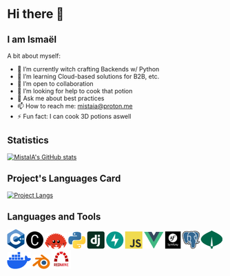 # Hi there 👋


## I am Ismaël

A bit about myself:
- 🔭 I’m currently witch crafting Backends w/ Python
- 🌱 I’m learning Cloud-based solutions for B2B, etc.
- 👯 I’m open to collaboration
- 🤔 I’m looking for help to cook that potion
- 💬 Ask me about best practices
- 📫 How to reach me: [mistaia@proton.me](mailto:mistaia@proton.me)
- ⚡ Fun fact: I can cook 3D potions aswell


## Statistics

[![MistaIA's GitHub stats](https://github-readme-stats.vercel.app/api?username=MistaIA&show_icons=true&theme=transparent&count_private=true)](https://github.com/anuraghazra/github-readme-stats)


## Project's Languages Card

[![Project Langs](https://github-readme-stats.vercel.app/api/top-langs/?username=MistaIA&langs_count=8&layout=compact)](https://github.com/anuraghazra/github-readme-stats)


## Languages and Tools

<div>
  <a href="https://duckduckgo.com/?q=C%2B%2B&ia=web"><img width=40 alt="C++" src="./assets/Cpp_Logo.svg"/></a>
  <a href="https://github.com/carbon-language"><img width=40 alt="Carbon" src="./assets/carbon.png"/></a>
  <a href="https://www.rust-lang.org/"><img width=50 alt="Rust" src="./assets/cuddlyferris.svg"/></a>
  <a href="https://www.python.org/"><img width=40 alt="Python" src="./assets/python.png"/></a>
  <a href="https://www.djangoproject.com/"><img width=40 alt="Django" src="./assets/django-logo.svg"/></a>
  <a href="https://fastapi.tiangolo.com/"><img width=40 alt="FastAPI" src="./assets/fastapi-logo.svg"/></a>
  <a href="https://developer.mozilla.org/en-US/docs/Web/JavaScript"><img width=40 alt="JavaScript" src="./assets/js.png"/></a>
  <a href="https://vuejs.org/"><img width=45 alt="VueJS" src="./assets/vuejs_logo.svg"/></a>
  <a href="https://symfony.com/"><img height="40" alt="Symfony" src="./assets/symfony_white.svg"/></a>
  <a href="https://www.postgresql.org/"><img width=40 alt="PostgreSQL" src="./assets/PostgreSQL_logo.svg"/></a>
  <a href="https://www.mongodb.com/"><img width=50 height="42" alt="MongoDB" src="./assets/MongoDB_logo.svg"/></a>
  <a href="https://www.docker.com/"><img width=55 alt="Docker" src="./assets/docker-logo.svg"/></a>
  <a href="https://www.blender.org/"><img width=40 alt="Blender" src="./assets/blender-logo.svg"/></a>
  <a href="https://www.redmine.org/"><img width=45 alt="Redmine" src="./assets/redmine.png"/></a>
</div>
